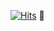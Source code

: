 [![Hits](https://hits.sh/github.com/devep69/devep69.svg?label=views&extraCount=99&color=0025ff&labelColor=ffffff)](https://hits.sh/github.com/devep69/devep69/) 🔎
